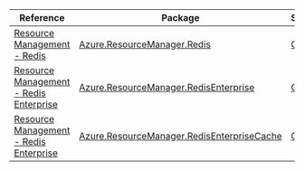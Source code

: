 | Reference | Package | Source |
|---|---|---|
|[Resource Management - Redis](resourcemanager.redis-readme.md)|[Azure.ResourceManager.Redis](https://www.nuget.org/packages/Azure.ResourceManager.Redis)|[GitHub](https://github.com/Azure/azure-sdk-for-net/blob/main/sdk/redis/Azure.ResourceManager.Redis)|
|[Resource Management - Redis Enterprise](resourcemanager.redisenterprise-readme.md)|[Azure.ResourceManager.RedisEnterprise](https://www.nuget.org/packages/Azure.ResourceManager.RedisEnterprise)|[GitHub](https://github.com/Azure/azure-sdk-for-net/blob/main/sdk/redisenterprise/Azure.ResourceManager.RedisEnterprise)|
|[Resource Management - Redis Enterprise](resourcemanager.redisenterprisecache-readme.md)|[Azure.ResourceManager.RedisEnterpriseCache](https://www.nuget.org/packages/Azure.ResourceManager.RedisEnterpriseCache)|[GitHub](https://github.com/Azure/azure-sdk-for-net/blob/main/sdk/redisenterprise/Azure.ResourceManager.RedisEnterpriseCache)|
